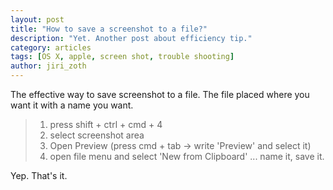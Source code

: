 ```yaml
---
layout: post
title: "How to save a screenshot to a file?"
description: "Yet. Another post about efficiency tip."
category: articles
tags: [OS X, apple, screen shot, trouble shooting]
author: jiri_zoth
---
```


The effective way to save screenshot to a file. The file placed where you want it with a name you want.

> 1. press shift + ctrl + cmd + 4
> 2. select screenshot area
> 3. Open Preview (press cmd + tab -> write 'Preview' and select it)
> 4. open file menu and select 'New from Clipboard'
>... name it, save it.

Yep. That's it.


